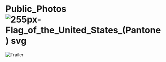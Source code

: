 # Public_Photos![255px-Flag_of_the_United_States_(Pantone) svg](https://user-images.githubusercontent.com/9166227/236940150-c4c00878-87ed-4492-aeb1-9733a21b8c7b.png)
![Trailer](https://user-images.githubusercontent.com/9166227/236940274-4b2cae60-d3a4-417e-87d8-117438eed7df.jpg)

